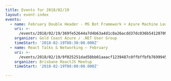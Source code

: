```yaml
---
title: Events for 2018/02/19
layout: event-index
events:
  - name: February Double Header - MS Bot Framework + Azure Machine Learning
    uri: >-
      /events/2018/02/19/369fe52644a7d4b63a4d1c8a26acdd37dc036b541287094282fdc19d5e912b86
    organizer: Gold Coast Azure / .NET User Group
    timeStart: '2018-02-19T08:30:00.000Z'
  - name: React Talks & Networking — February
    uri: >-
      /events/2018/02/19/9f025251dad58bb01aaacf1239487c0ffbffbfb769994538e3502eb5a54a1f4f
    organizer: Brisbane ReactJS Meetup
    timeStart: '2018-02-19T08:00:00.000Z'

---
```

